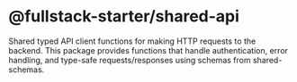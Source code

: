 # @fullstack-starter/shared-api

Shared typed API client functions for making HTTP requests to the backend. This package provides functions that handle authentication, error handling, and type-safe requests/responses using schemas from shared-schemas.